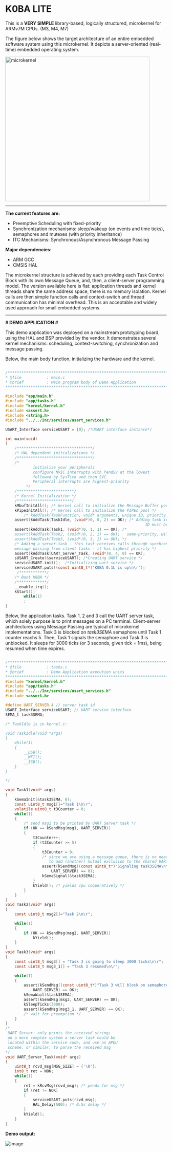 
# K0BA LITE
This is a **VERY SIMPLE** library-based, logically structured, microkernel for ARMv7M CPUs. (M3, M4, M7)

The figure below shows the target architecture of an entire embedded software system using this
microkernel. It depicts a server-oriented (real-time) embedded operating system.

<img width="450" alt="microkernel" src="https://user-images.githubusercontent.com/62488903/209377097-07d90421-afe0-4749-adac-3a875641aa51.png">

*	*	*

**The current features are:**
* Preemptive Scheduling with fixed-priority
* Synchronization mechanisms: sleep/wakeup (on events and time ticks), semaphores
  and mutexes (with priority inheritance)
* ITC Mechanisms: Synchronous/Asynchronous Message Passing


**Major dependencies:**
* ARM GCC 
* CMSIS HAL

The microkernel structure is achieved by each providing each Task Control Block with its own Message Queue, 
and, then, a client-server programming model.
The version available here is flat: application threads and kernel threads share the same address
space, there is no memory isolation. Kernel calls are then simple function calls and context-switch and thread 
communication has minimal overhead. 
This is an acceptable and widely used approach for small embedded systems.


 *	*	*

**# DEMO APPLICATION #**

This demo application was deployed on a mainstream prototyping board, using the HAL and BSP provided by the vendor.
It demonstrates several kernel mechanisms: scheduling, context-switching, synchronization and message passing.

Below, the main body function, initializing the hardware and the kernel.

```c

/******************************************************************************
* @file           : main.c
* @brief          : Main program body of Demo Application
******************************************************************************/

#include "app/main.h"
#include "app/tasks.h"
#include "kernel/kernel.h"
#include <assert.h>
#include <string.h>
#include "../../Inc/services/usart_services.h"

USART_Interface serviceUSART = {0}; /*USART interface instance*/

int main(void)
{
	/*********************************/
	/* HAL dependent initializations */
	/*********************************/
	/*
            initialise your peripherals
            configure NVIC interrupts with PendSV at the lowest
            followed by SysTick and then SVC.
            Peripheral interrupts are highest-priority
         */
	/*************************/
	/* Kernel Initialization */
	/************************/
	kMbufInitAll(); /* kernel call to initialize the Message Buffer pool */
	kPipeInitAll(); /* kernel call to initialize the PIPEs pool */
        /* kAddTask(TaskFunction, void* arguments, unique ID, priority [highest=0]) */
	assert(kAddTask(TaskIdle, (void*)0, 0, 2) == OK); /* Adding task idle, lowest piority.
                                                             ID must be 0 */
	assert(kAddTask(Task1, (void*)0, 1, 1) == OK); /*
	assert(kAddTask(Task2, (void*)0, 2, 1) == OK);   same-priority, will round-robin
	assert(kAddTask(Task3, (void*)0, 3, 1) == OK); */
	/* Adding a server-task - this task receives calls through synchronous                                                          
   	message passing from client tasks - it has highest priority */
	assert(kAddTask(UART_Server_Task, (void*)0, 4, 0) == OK); 
	sUSART_Create(&serviceUSART); /*Creating UART service */
	serviceUSART.init();  /*Initializing uart service */
	serviceUSART.puts((const uint8_t*)"K0BA 0.1L is up\n\r");
	 /************/
	/* Boot K0BA */
	/*************/
	__enable_irq();
	kStart(); 
    	while(1)
    	;
}
```
Below, the application tasks. Task 1, 2 and 3 call the  UART server task, which solely purpose 
is to print messages on a PC terminal. Client-server architectures using Message Passing are 
typical of microkernel implementations. Task 3 is blocked on *task3SEMA* semaphore until Task 1 
counter reachs 5. Then, Task 1 signals the semaphore and Task 3 is unblocked. 
It sleeps for 3000 ticks (or 3 seconds, given tick = 1ms), being resumed when time expires.

```c

/******************************************************************************
* @file           : tasks.c
* @brief          : Demo Application execution units
******************************************************************************/
#include "kernel/kernel.h"
#include "app/tasks.h"
#include "../../Inc/services/usart_services.h"
#include <assert.h>

#define UART_SERVER 4 // server task id
USART_Interface serviceUSART; // UART service interface
SEMA_t task3SEMA; 

/* TaskIdle is in kernel.c:

void TaskIdle(void *args)
{
	while(1)
	{
		__DSB();
		__WFI();
		__ISB();
	}
}

*/

void Task1(void* args)
{
	kSemaInit(&task3SEMA, 0);
	const uint8_t msg1[]="Task 1\n\r";
	volatile uint8_t t3Counter = 0;
	while(1)
	{
		/* send msg1 to be printed by UART Server task */
		if (OK == kSendMsg(msg1, UART_SERVER))
		{
			t3Counter++;
			if (t3Counter >= 5)
			{
				t3Counter = 0;
				/* since we are using a message queue, there is no need
				   to add (another) mutual exclusion to the shared UART */
				assert(kSendMsg((const uint8_t*)"Signaling task3SEMA\n\r",
					UART_SERVER) == 0);
				kSemaSignal(&task3SEMA);
			}
			kYield(); /* yields cpu cooperatively */
		}
	}
}
void Task2(void* args)
{
	const uint8_t msg2[]="Task 2\n\r";

	while(1)
	{
		if (OK == kSendMsg(msg2, UART_SERVER))
			kYield();
	}
}
void Task3(void* args)
{
	const uint8_t msg3[] = "Task 3 is going to sleep 3000 ticks\n\r";
	const uint8_t msg3_1[] = "Task 3 resumed\n\r";

	while(1)
	{
		assert(kSendMsg((const uint8_t*)"Task 3 will block on semaphore\n\r",
			UART_SERVER) == OK);
		kSemaWait(&task3SEMA);
		assert(kSendMsg(msg3, UART_SERVER) == OK);
		kSleepTicks(3000);
		assert(kSendMsg(msg3_1, UART_SERVER) == OK);
		/* wait for preemption */
	}
}
/*
 UART Server: only prints the received string;
 on a more complex system a server task could be
 located within the service code, and use an APDU
 scheme, or similar, to parse the received msg
*/
void UART_Server_Task(void* args)
{
	uint8_t rcvd_msg[MSG_SIZE] = {'\0'};
	int8_t ret = NOK;
	while(1)
	{
		ret = kRcvMsg(rcvd_msg); /* pends for msg */
		if (ret != NOK)
		{
			serviceUSART.puts(rcvd_msg);
			HAL_Delay(500); /* 0.5s delay */
		}
		kYield();
	}
}


```

**Demo output:**

![image](https://github.com/antoniogiacomelli/K0BA_Kernel/assets/62488903/54114066-2ad8-4bfb-a5e3-d7058adbd6af)

